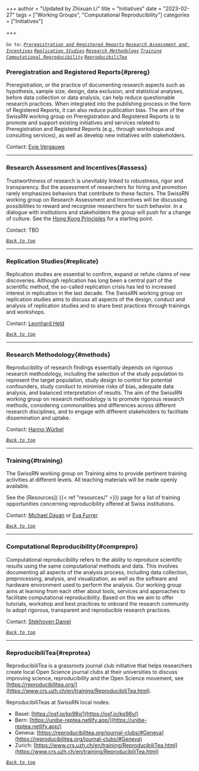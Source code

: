 +++
author = "Updated by Zhixuan Li"
title = "Initiatives"
date = "2023-02-27"
tags = ["Working Groups", "Computational Reproducibility"]
categories = ["Initiatives"]

+++

`Go to:` [*`Preregistration and Registered Reports`*](#prereg) [*`Research Assessment and Incentives`*](#assess) [*`Replication Studies`*](#replicate) [*`Research Methodology`*](#methods) [*`Training`*](#training) [*`Computational Reproducibility`*](#comprepro) [*`ReproducibiliTea`*](#reprotea)

### Preregistration and Registered Reports{#prereg}
Preregistration, or the practice of documenting research aspects such as hypothesis, sample size, design, data exclusion, and statistical analyses, before data collection or data analysis, can help reduce questionable research practices. When integrated into the publishing process in the form of Registered Reports, it can also reduce publication bias. The aim of the SwissRN working group on Preregistration and Registered Reports is to promote and support existing initiatives and services related to Preregistration and Registered Reports (e.g., through workshops and consulting services), as well as develop new initiatives with stakeholders.

Contact: [Evie Vergauwe](mailto:Evie.Vergauwe@unige.ch)

---

### Research Assessment and Incentives{#assess}
Trustworthiness of research is unevitably linked to robustness, rigor and transparency. But the assessment of researchers for hiring and promotion rarely emphasizes behaviors that contribute to these factors. The SwissRN working group on Research Assessment and Incentives will be discussing possibilities to reward and recognise researchers for such behavior. In a dialogue with institutions and stakeholders the group will push for a change of culture. See the [Hong Kong Principles](https://doi.org/10.1371/journal.pbio.3000737) for a starting point.

Contact: TBD

[*`Back to top`*](#)

---

### Replication Studies{#replicate}
Replication studies are essential to confirm, expand or refute claims of new discoveries. Although replication has long been a central part of the scientific method, the so-called replication crisis has led to increased interest in replication in the last decade. The SwissRN working group on replication studies aims to discuss all aspects of the
design, conduct and analysis of replication studies and to share best practices through trainings and workshops.

Contact: [Leonhard Held](mailto:leonhard.held@uzh.ch)

[*`Back to top`*](#)

---

### Research Methodology{#methods}
Reproducibility of research findings essentially depends on rigorous research methodology, including the selection of the study population to represent the target population, study design to control for potential confounders, study conduct to minimise risks of bias, adequate data analysis, and balanced interpretation of results. The aim of the SwissRN working group on research methodology is to promote rigorous research methods, considering commonalities and differences across different research disciplines, and to engage with different stakeholders to facilitate dissemination and uptake.

Contact: [Hanno Würbel](mailto:hanno.wuerbel@vetsuisse.unibe.ch)

[*`Back to top`*](#)

---

### Training{#training}
The SwissRN working group on Training aims to provide pertinent training activities at different levels. All teaching materials will be made openly available. 

See the [Resources]( {{< ref "resources/" >}}) page for a list of training opportunities concerning reproducibility offered at Swiss institutions.

Contact: [Michael Dayan](mailto:michael.dayan@fcbg.ch) or [Eva Furrer](mailto:eva.furrer@uzh.ch)

[*`Back to top`*](#)

---

### Computational Reproducibility{#comprepro}
Computational reproducibility refers to the ability to reproduce scientific results using the same computational methods and data. This involves documenting all aspects of the analysis process, including data collection, preprocessing, analysis, and visualization, as well as the software and hardware environment used to perform the analysis. Our working group aims at learning from each other about tools, services and approaches to facilitate computational reproducibility. Based on this we aim to offer tutorials, workshop and best practices to onboard the research community to adopt rigorous, transparent and reproducible research practices.
 
Contact: [Stekhoven Daniel](mailto:stekhoven@nexus.ethz.ch)

[*`Back to top`*](#)

---

### ReproducibiliTea{#reprotea}
ReproducibiliTea is a grassroots journal club initiative that helps researchers create local Open Science journal clubs at their universities to discuss improving science, reproducibility and the Open Science movement, see [https://reproducibilitea.org/](https://www.crs.uzh.ch/en/training/ReproducibiliTea.html).

ReproducibiliTeas at SwissRN local nodes: 
* Basel: [https://osf.io/kp98v/](https://osf.io/kp98v/)
* Bern: [https://unibe-reptea.netlify.app/](https://unibe-reptea.netlify.app/)
* Geneva: [https://reproducibilitea.org/journal-clubs/#Geneva](https://reproducibilitea.org/journal-clubs/#Geneva)
* Zurich: [https://www.crs.uzh.ch/en/training/ReproducibiliTea.html](https://www.crs.uzh.ch/en/training/ReproducibiliTea.html)

[*`Back to top`*](#)
